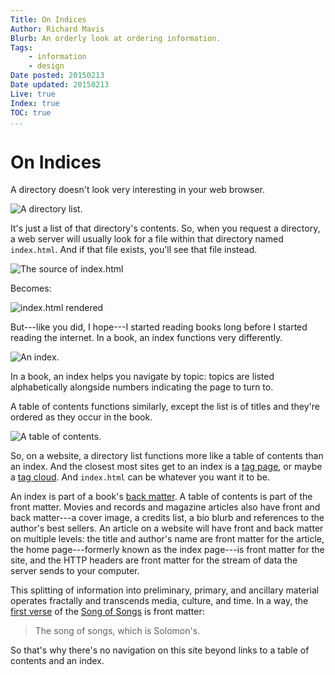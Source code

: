 ```yaml
---
Title: On Indices
Author: Richard Mavis
Blurb: An orderly look at ordering information.
Tags:
    - information
    - design
Date posted: 20150213
Date updated: 20150213
Live: true
Index: true
TOC: true
...
```




# On Indices

A directory doesn't look very interesting in your web browser.

<div class="img-block">
  <img class="blockimg" src="/images/on-indices/directory-list.png" alt="A directory list." />
</div>

It's just a list of that directory's contents. So, when you request a directory, a web server will usually look for a file within that directory named `index.html`. And if that file exists, you'll
see that file instead.

<div class="img-block">
  <img class="blockimg" src="/images/on-indices/source-index-html.png" alt="The source of index.html" />
  <p class="image-caption">Becomes:</p>
  <img class="blockimg" src="/images/on-indices/rendered-index-html.png" alt="index.html rendered" />
</div>

But---like you did, I hope---I started reading books long before I started reading the internet. In a book, an index functions very differently.

<div class="img-block">
  <img class="blockimg" src="/images/on-indices/index-SICP.jpg" alt="An index." />
</div>

In a book, an index helps you navigate by topic: topics are listed alphabetically alongside numbers indicating the page to turn to.

A table of contents functions similarly, except the list is of titles and they're ordered as they occur in the book.

<div class="img-block">
  <img class="blockimg" src="/images/on-indices/toc-OL.jpg" alt="A table of contents." />
</div>

So, on a website, a directory list functions more like a table of contents than an index. And the closest most sites get to an index is a [tag page][twittag], or maybe a [tag cloud][tumblrtag]. And `index.html` can be whatever you want it to be.

An index is part of a book's [back matter][wikibook]. A table of contents is part of the front matter. Movies and records and magazine articles also have front and back matter---a cover image, a credits list, a bio blurb and references to the author's best sellers. An article on a website will have front and back matter on multiple levels: the title and author's name are front matter for the article, the home page---formerly known as the index page---is front matter for the site, and the HTTP headers are front matter for the stream of data the server sends to your computer.

This splitting of information into preliminary, primary, and ancillary material operates fractally and transcends media, culture, and time. In a way, the [first verse][bible] of the [Song of Songs][wikisos] is front matter:

> The song of songs, which is Solomon's.

So that's why there's no navigation on this site beyond links to a table of contents and an index.





[twittag]: https://twitter.com/hashtag/hashtag
[tumblrtag]: https://www.tumblr.com/tagged/tag-cloud
[wikibook]: https://en.wikipedia.org/wiki/Book_design#Front_matter
[purb]: pope-urban-vii
[bible]: http://www.gospelhall.org/bible/bible.php?passage=Song+1
[wikisos]: https://en.wikipedia.org/wiki/Song_of_Songs
